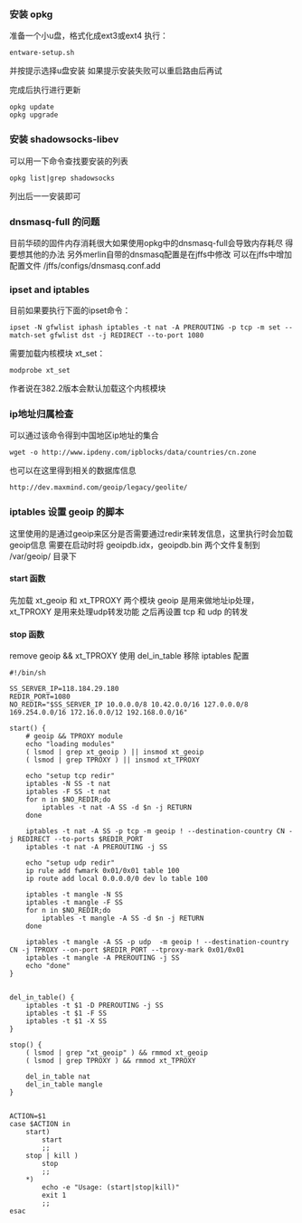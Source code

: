 ### 安装 opkg
准备一个小u盘，格式化成ext3或ext4 
执行： 
```shell
entware-setup.sh
```
并按提示选择u盘安装 
如果提示安装失败可以重启路由后再试 

完成后执行进行更新 
```shell
opkg update
opkg upgrade
```

### 安装 shadowsocks-libev
可以用一下命令查找要安装的列表 
```shell
opkg list|grep shadowsocks
```
列出后一一安装即可

### dnsmasq-full 的问题
目前华硕的固件内存消耗很大如果使用opkg中的dnsmasq-full会导致内存耗尽 
得要想其他的办法 
另外merlin自带的dnsmasq配置是在jffs中修改 
可以在jffs中增加配置文件 
/jffs/configs/dnsmasq.conf.add 

### ipset and iptables
目前如果要执行下面的ipset命令：
```shell
ipset -N gfwlist iphash iptables -t nat -A PREROUTING -p tcp -m set --match-set gfwlist dst -j REDIRECT --to-port 1080
```
需要加载内核模块 xt_set：
```shell
modprobe xt_set
```
作者说在382.2版本会默认加载这个内核模块


### ip地址归属检查
可以通过该命令得到中国地区ip地址的集合
```shell
wget -o http://www.ipdeny.com/ipblocks/data/countries/cn.zone
```
也可以在这里得到相关的数据库信息
```url
http://dev.maxmind.com/geoip/legacy/geolite/
```

### iptables 设置 geoip 的脚本
这里使用的是通过geoip来区分是否需要通过redir来转发信息，这里执行时会加载geoip信息 
 需要在启动时将 geoipdb.idx，geoipdb.bin 两个文件复制到 /var/geoip/ 目录下 

#### start 函数
先加载 xt_geoip 和 xt_TPROXY 两个模块 
 geoip 是用来做地址ip处理，xt_TPROXY 是用来处理udp转发功能 
 之后再设置 tcp 和 udp 的转发

#### stop 函数
remove geoip && xt_TPROXY
 使用 del_in_table 移除 iptables 配置

```shell
#!/bin/sh

SS_SERVER_IP=118.184.29.180
REDIR_PORT=1080
NO_REDIR="$SS_SERVER_IP 10.0.0.0/8 10.42.0.0/16 127.0.0.0/8 169.254.0.0/16 172.16.0.0/12 192.168.0.0/16"

start() {
    # geoip && TPROXY module
    echo "loading modules"
    ( lsmod | grep xt_geoip ) || insmod xt_geoip
    ( lsmod | grep TPROXY ) || insmod xt_TPROXY

    echo "setup tcp redir"
    iptables -N SS -t nat
    iptables -F SS -t nat
    for n in $NO_REDIR;do
        iptables -t nat -A SS -d $n -j RETURN
    done

    iptables -t nat -A SS -p tcp -m geoip ! --destination-country CN -j REDIRECT --to-ports $REDIR_PORT
    iptables -t nat -A PREROUTING -j SS

    echo "setup udp redir"
    ip rule add fwmark 0x01/0x01 table 100
    ip route add local 0.0.0.0/0 dev lo table 100

    iptables -t mangle -N SS
    iptables -t mangle -F SS
    for n in $NO_REDIR;do
        iptables -t mangle -A SS -d $n -j RETURN
    done

    iptables -t mangle -A SS -p udp  -m geoip ! --destination-country CN -j TPROXY --on-port $REDIR_PORT --tproxy-mark 0x01/0x01
    iptables -t mangle -A PREROUTING -j SS
    echo "done"
}


del_in_table() {
    iptables -t $1 -D PREROUTING -j SS
    iptables -t $1 -F SS
    iptables -t $1 -X SS
}

stop() {
    ( lsmod | grep "xt_geoip" ) && rmmod xt_geoip
    ( lsmod | grep TPROXY ) && rmmod xt_TPROXY

    del_in_table nat
    del_in_table mangle
}


ACTION=$1
case $ACTION in
    start)
        start
        ;;
    stop | kill )
        stop
        ;;
    *)
        echo -e "Usage: (start|stop|kill)"
        exit 1
        ;;
esac
```
